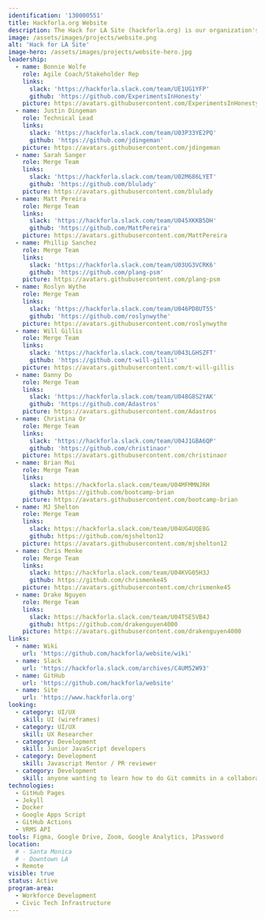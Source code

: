 ```yaml
---
identification: '130000551'
title: Hackforla.org Website
description: The Hack for LA Site (hackforla.org) is our organization's way of communicating with volunteers, stakeholders, and donors. This project is a good place to start for new volunteers looking to polish their git protocol skills (branches, separation of concerns, etc.). We currently have two development paths&#58; growth (building out new pages and guides) and optimization (taking inventory of our code and design systems) to ensure we are consistently delivering value to our users while being scalable in our approach to building the site.
image: /assets/images/projects/website.png
alt: 'Hack for LA Site'
image-hero: /assets/images/projects/website-hero.jpg
leadership:
  - name: Bonnie Wolfe
    role: Agile Coach/Stakeholder Rep
    links:
      slack: 'https://hackforla.slack.com/team/UE1UG1YFP'
      github: 'https://github.com/ExperimentsInHonesty'
    picture: https://avatars.githubusercontent.com/ExperimentsInHonesty
  - name: Justin Dingeman
    role: Technical Lead
    links:
      slack: 'https://hackforla.slack.com/team/U03P33YE2PQ'
      github: 'https://github.com/jdingeman'
    picture: https://avatars.githubusercontent.com/jdingeman
  - name: Sarah Sanger
    role: Merge Team
    links:
      slack: 'https://hackforla.slack.com/team/U02M686LYET'
      github: 'https://github.com/blulady'
    picture: https://avatars.githubusercontent.com/blulady
  - name: Matt Pereira
    role: Merge Team
    links:
      slack: 'https://hackforla.slack.com/team/U045XKKB5DH'
      github: 'https://github.com/MattPereira'
    picture: https://avatars.githubusercontent.com/MattPereira
  - name: Phillip Sanchez
    role: Merge Team
    links:
      slack: 'https://hackforla.slack.com/team/U03UG3VCRK6'
      github: 'https://github.com/plang-psm'
    picture: https://avatars.githubusercontent.com/plang-psm
  - name: Roslyn Wythe
    role: Merge Team
    links:
      slack: 'https://hackforla.slack.com/team/U046PD8UT55'
      github: 'https://github.com/roslynwythe'
    picture: https://avatars.githubusercontent.com/roslynwythe
  - name: Will Gillis
    role: Merge Team
    links:
      slack: 'https://hackforla.slack.com/team/U043LGHSZFT'
      github: 'https://github.com/t-will-gillis'
    picture: https://avatars.githubusercontent.com/t-will-gillis
  - name: Danny Do
    role: Merge Team
    links:
      slack: 'https://hackforla.slack.com/team/U048G8S2YAK'
      github: 'https://github.com/Adastros'
    picture: https://avatars.githubusercontent.com/Adastros
  - name: Christina Or
    role: Merge Team
    links:
      slack: 'https://hackforla.slack.com/team/U04J1GBA6QP'
      github: 'https://github.com/christinaor'
    picture: https://avatars.githubusercontent.com/christinaor
  - name: Brian Mui
    role: Merge Team
    links:
      slack: https://hackforla.slack.com/team/U04MFMMNJRH
      github: https://github.com/bootcamp-brian
    picture: https://avatars.githubusercontent.com/bootcamp-brian
  - name: MJ Shelton
    role: Merge Team
    links:
      slack: https://hackforla.slack.com/team/U04UG4UQE8G
      github: https://github.com/mjshelton12
    picture: https://avatars.githubusercontent.com/mjshelton12
  - name: Chris Menke
    role: Merge Team
    links:
      slack: https://hackforla.slack.com/team/U04KVG05H3J
      github: https://github.com/chrismenke45
    picture: https://avatars.githubusercontent.com/chrismenke45
  - name: Drake Nguyen
    role: Merge Team
    links:
      slack: https://hackforla.slack.com/team/U04TSESVB4J
      github: https://github.com/drakenguyen4000
    picture: https://avatars.githubusercontent.com/drakenguyen4000
links:
  - name: Wiki
    url: 'https://github.com/hackforla/website/wiki'
  - name: Slack
    url: 'https://hackforla.slack.com/archives/C4UM52W93'
  - name: GitHub
    url: 'https://github.com/hackforla/website'
  - name: Site
    url: 'https://www.hackforla.org'
looking:
  - category: UI/UX
    skill: UI (wireframes)
  - category: UI/UX
    skill: UX Researcher
  - category: Development
    skill: Junior JavaScript developers
  - category: Development
    skill: Javascript Mentor / PR reviewer
  - category: Development
    skill: anyone wanting to learn how to do Git commits in a collaborative work environment
technologies:
  - GitHub Pages
  - Jekyll
  - Docker
  - Google Apps Script
  - GitHub Actions
  - VRMS API
tools: Figma, Google Drive, Zoom, Google Analytics, 1Password
location:
  # - Santa Monica
  # - Downtown LA
  - Remote
visible: true
status: Active
program-area:
  - Workforce Development
  - Civic Tech Infrastructure
---
```

